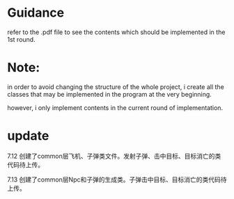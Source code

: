 # Guidance
refer to the .pdf file to see the contents which should be implemented in the 1st round.

# Note:
in order to avoid changing the structure of the whole project, i create all the classes that may be implemented in the program at the very beginning.

however, i only implement contents in the current round of implementation.

# update
7.12 创建了common层飞机、子弹类文件。发射子弹、击中目标、目标消亡的类代码待上传。

7.13 创建了common层Npc和子弹的生成类。子弹击中目标、目标消亡的类代码待上传。
